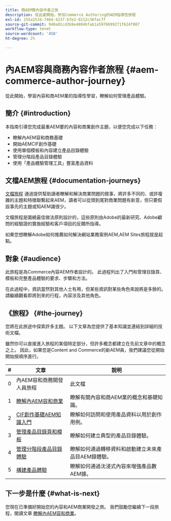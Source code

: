 ```yaml
---
title: 商AEM務內容作者之旅
description: 從此處開始，參加Commerce Authoring的AEM指導性旅程
exl-id: 155a2534-746d-4237-b7e2-9212c36fac7f
source-git-commit: 940a01cd3b9e4804bfab1a5970699271f624f087
workflow-type: tm+mt
source-wordcount: '458'
ht-degree: 2%

---
```


# 內AEM容與商務內容作者旅程 {#aem-commerce-author-journey}

從此開始，學習內容和商AEM業的指導性學習，瞭解如何管理產品體驗。

## 簡介 {#introduction}

本指南引導您完成最重AEM要的內容和商業創作主題，以便您完成以下任務：

* 瞭解內AEM容和商務基礎
* 開始AEMCIF創作基礎
* 使用單個模板和內容建立產品目錄體驗
* 管理分階段產品目錄體驗
* 使用「產品體驗管理工具」豐富產品資料

## 文檔AEM旅程 {#documentation-journeys}

[文檔旅程](/help/journey-documentation/documentation-journeys.md) 通過提供幫助讀者瞭解和解決商業問題的敘事，將許多不同的、或許複雜的主題和特徵聯繫起來AEM，讀者可以從頭到尾對商業問題有新意，但只要假設事先的主題或知AEM識很少。

文檔旅程是圍繞最佳做法原則設計的，這些原則由Adobe的最新研究、Adobe顧問的經驗證的實施經驗和客戶項目的反饋所指導。

如果您想瞭解Adobe如何推薦如何解決網站業務案例AEM,AEM Sites旅程就是起點。

## 對象 {#audience}

此旅程是為Commerce內容AEM作者設計的。 此過程列出了入門和管理目錄頁、模板和完整產品體驗的要求、步驟和方法。

在此過程中，資訊當然對其他人士有用，但某些資訊對某些角色來說將是多餘的。 請繼續觀看即將到來的行程，內容涉及其他角色。

## 《旅程》 {#the-journey}

您將在此旅途中探索許多主題。 以下文章為您提供了基本知識並連結到詳細的技術文檔。

雖然你可以直接進入旅程的某個特定部分，但許多概念都建立在先前文章中的概念之上。 因此，如果您是Content and Commerce的新AEM員，我們建議您從開始開始按順序進行。

| # | 文章 | 說明 |
|---|---|---|
| 0 | 內AEM容和商務開發人員旅程 | 此文檔 |
| 1 | [瞭解內AEM容和商業](/help/commerce-cloud/introduction.md) | 瞭解有關內容和商AEM業的概念和基礎知識。 |
| 2 | [CIF創作基礎AEM知識入門](getting-started.md) | 瞭解如何訪問和使用產品資料以用於創作用例。 |
| 3 | [管理產品目錄頁和模板](catalog-templates.md) | 瞭解如何建立典型的產品目錄體驗。 |
| 4 | [管理分階段產品目錄體驗](staged-catalog.md) | 瞭解如何通過轉移資料和啟動建立未來產品目AEM錄體驗。 |
| 5 | [構建產品體驗](product-experience-management.md) | 瞭解如何通過沈浸式內容來增強產品數AEM據。 |

## 下一步是什麼 {#what-is-next}

您現在已準備好開始您的內容和AEM商業開發之旅。 我們鼓勵您繼續下一段旅程，閱讀文章 [瞭解內AEM容和商業](/help/commerce-cloud/introduction.md)。
